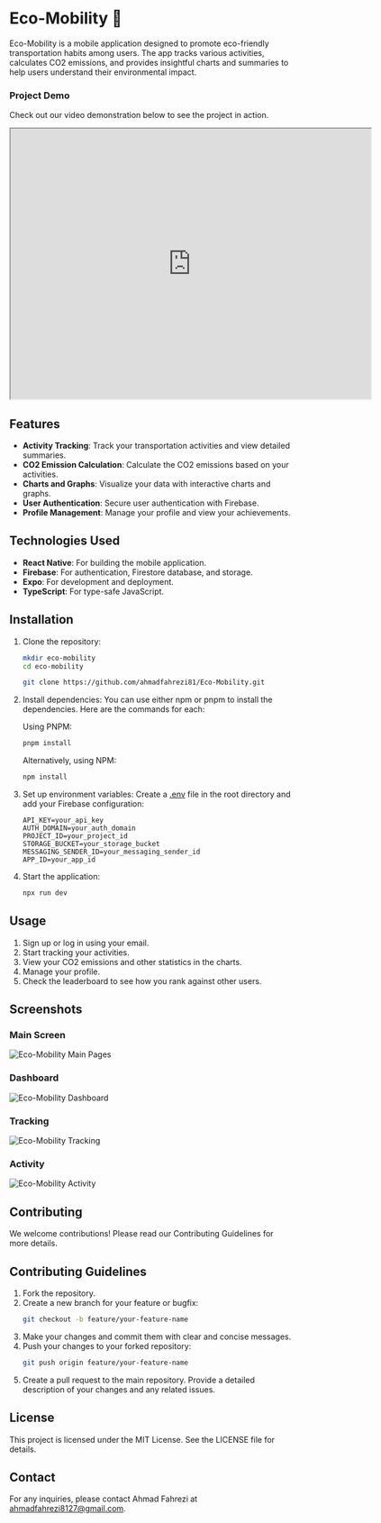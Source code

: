 # Eco-Mobility 🍃

Eco-Mobility is a mobile application designed to promote eco-friendly transportation habits among users. The app tracks various activities, calculates CO2 emissions, and provides insightful charts and summaries to help users understand their environmental impact.

### Project Demo

Check out our video demonstration below to see the project in action.

<iframe src="https://drive.google.com/file/d/1uZuzMDYD8rTO7otuSTFCPDF7vLcXapGo/preview" width="640" height="480" allow="autoplay"></iframe>

## Features

- **Activity Tracking**: Track your transportation activities and view detailed summaries.
- **CO2 Emission Calculation**: Calculate the CO2 emissions based on your activities.
- **Charts and Graphs**: Visualize your data with interactive charts and graphs.
- **User Authentication**: Secure user authentication with Firebase.
- **Profile Management**: Manage your profile and view your achievements.

## Technologies Used

- **React Native**: For building the mobile application.
- **Firebase**: For authentication, Firestore database, and storage.
- **Expo**: For development and deployment.
- **TypeScript**: For type-safe JavaScript.

## Installation

1. Clone the repository:

   ```sh
   mkdir eco-mobility
   cd eco-mobility
   ```

   ```sh
   git clone https://github.com/ahmadfahrezi81/Eco-Mobility.git
   ```
2. Install dependencies:
   You can use either ⁠npm or ⁠pnpm to install the dependencies. Here are the commands for each:

   Using PNPM:

   ```sh
   pnpm install
   ```

   Alternatively, using NPM:

   ```sh
   npm install
   ```
3. Set up environment variables:
   Create a [.env](http://_vscodecontentref_/0) file in the root directory and add your Firebase configuration:

   ```env
   API_KEY=your_api_key
   AUTH_DOMAIN=your_auth_domain
   PROJECT_ID=your_project_id
   STORAGE_BUCKET=your_storage_bucket
   MESSAGING_SENDER_ID=your_messaging_sender_id
   APP_ID=your_app_id
   ```
4. Start the application:

   ```sh
   npx run dev
   ```

## Usage

1. Sign up or log in using your email.
2. Start tracking your activities.
3. View your CO2 emissions and other statistics in the charts.
4. Manage your profile.
5. Check the leaderboard to see how you rank against other users.

## Screenshots

### Main Screen

![Eco-Mobility Main Pages](public/images/Screenshot-HomePage.png)

### Dashboard

![Eco-Mobility Dashboard](public/images/Screenshot-Dashboard.png)

### Tracking

![Eco-Mobility Tracking](public/images/Screenshot-Tracking.png)

### Activity

![Eco-Mobility Activity](public/images/Screenshot-Activity.png)

## Contributing

We welcome contributions! Please read our Contributing Guidelines for more details.

## Contributing Guidelines

1. Fork the repository.
2. Create a new branch for your feature or bugfix:
   ```sh
   git checkout -b feature/your-feature-name
   ```
3. Make your changes and commit them with clear and concise messages.
4. Push your changes to your forked repository:
   ```sh
   git push origin feature/your-feature-name
   ```
5. Create a pull request to the main repository. Provide a detailed description of your changes and any related issues.

## License

This project is licensed under the MIT License. See the LICENSE file for details.

## Contact

For any inquiries, please contact Ahmad Fahrezi at ahmadfahrezi8127@gmail.com.
